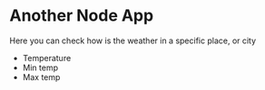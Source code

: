 # Another Node App
Here you can check how is the weather in a specific place, or city
- Temperature
- Min temp
- Max temp
